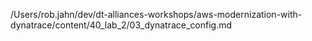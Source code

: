 /Users/rob.jahn/dev/dt-alliances-workshops/aws-modernization-with-dynatrace/content/40_lab_2/03_dynatrace_config.md
